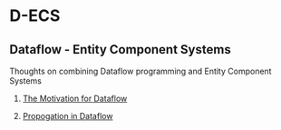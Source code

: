 # D-ECS
## Dataflow - Entity Component Systems

Thoughts on combining Dataflow programming and Entity Component Systems

1. [The Motivation for Dataflow](https://github.com/dyarosla/dataflow/blob/master/dataflow_motivation.md)

2. [Propogation in Dataflow](https://github.com/dyarosla/dataflow/blob/master/dataflow_propogation.md)
